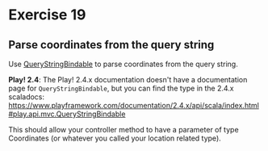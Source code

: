 # Exercise 19

## Parse coordinates from the query string

Use [QueryStringBindable](https://www.playframework.com/documentation/2.5.x/ScalaRequestBinders) to parse coordinates from the query string.

**Play! 2.4**: The Play! 2.4.x documentation doesn't have a documentation page for `QueryStringBindable`, but you can find the type in the 2.4.x scaladocs: https://www.playframework.com/documentation/2.4.x/api/scala/index.html#play.api.mvc.QueryStringBindable

This should allow your controller method to have a parameter of type Coordinates (or whatever you called your location related type).
      